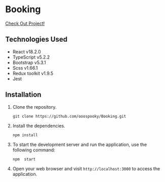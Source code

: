 # Booking

<a href="https://ooospooky.github.io/Booking/">Check Out Project!</a>

## Technologies Used

- React v18.2.0
- TypeScript v5.2.2
- Bootstrap v5.3.1
- Scss v1.66.1
- Redux toolkit v1.9.5
- Jest

## Installation

1. Clone the repository.
   ```
   git clone https://github.com/ooospooky/Booking.git
   ```
2. Install the dependencies.
   ```
   npm install
   ```
3. To start the development server and run the application, use the following command:
   ```
   npm  start
   ```
4. Open your web browser and visit `http://localhost:3000` to access the application.
